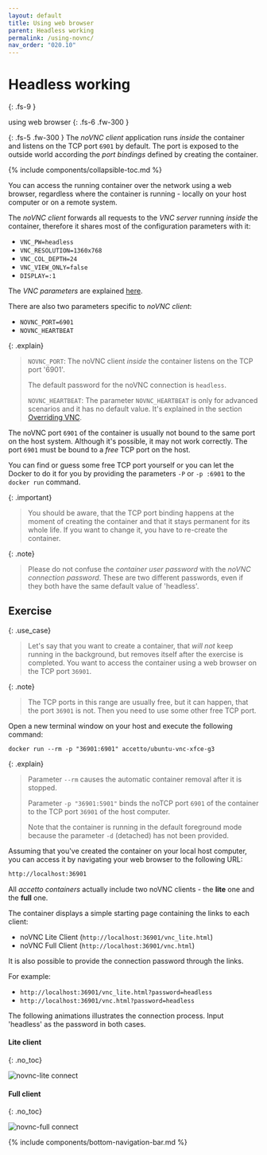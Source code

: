 ```yaml
---
layout: default
title: Using web browser
parent: Headless working
permalink: /using-novnc/
nav_order: "020.10"
---
```


# Headless working
{: .fs-9 }

using web browser
{: .fs-6 .fw-300 }

{: .fs-5 .fw-300 }
The *noVNC client* application runs *inside* the container and listens on the TCP port `6901` by default.
The port is exposed to the outside world according the *port bindings* defined by creating the container.

{% include components/collapsible-toc.md %}

You can access the running container over the network using a web browser, regardless where the container is running - locally on your host computer or on a remote system.

The *noVNC client* forwards all requests to the *VNC server* running *inside* the container, therefore it shares most of the configuration parameters with it:

- `VNC_PW=headless`
- `VNC_RESOLUTION=1360x768`
- `VNC_COL_DEPTH=24`
- `VNC_VIEW_ONLY=false`
- `DISPLAY=:1`

The *VNC parameters* are explained [here][this-using-vnc].

There are also two parameters specific to *noVNC client*:

- `NOVNC_PORT=6901`
- `NOVNC_HEARTBEAT`

{: .explain}
> `NOVNC_PORT`: The noVNC client *inside* the container listens on the TCP port '6901'.
>
> The default password for the noVNC connection is `headless`.
>
> `NOVNC_HEARTBEAT`: The parameter `NOVNC_HEARTBEAT` is only for advanced scenarios and it has no default value.
> It's explained in the section [Overriding VNC][this-overriding-vnc].

The noVNC port `6901` of the container is usually not bound to the same port on the host system.
Although it's possible, it may not work correctly.
The port `6901` must be bound to a *free* TCP port on the host.

You can find or guess some free TCP port yourself or you can let the Docker to do it for you by providing the parameters `-P` or `-p :6901` to the `docker run` command.

{: .important}
> You should be aware, that the TCP port binding happens at the moment of creating the container and that it stays permanent for its whole life.
> If you want to change it, you have to re-create the container.

{: .note}
> Please do not confuse the *container user password* with the *noVNC connection password*.
> These are two different passwords, even if they both have the same default value of 'headless'.

## Exercise

{: .use_case}
> Let's say that you want to create a container, that *will not* keep running in the background, but removes itself after the exercise is completed.
> You want to access the container using a web browser on the TCP port `36901`.

{: .note}
> The TCP ports in this range are usually free, but it can happen, that the port `36901` is not.
> Then you need to use some other free TCP port.

Open a new terminal window on your host and execute the following command:

```shell
docker run --rm -p "36901:6901" accetto/ubuntu-vnc-xfce-g3
```

{: .explain}
> Parameter `--rm` causes the automatic container removal after it is stopped.
>
> Parameter `-p "36901:5901"` binds the noTCP port `6901` of the container to the TCP port `36901` of the host computer.
>
> Note that the container is running in the default foreground mode because the parameter `-d` (detached) has not been provided.

Assuming that you've created the container on your local host computer, you can access it by navigating your web browser to the following URL:

```html
http://localhost:36901
```

All *accetto containers* actually include two noVNC clients - the **lite** one and the **full** one.

The container displays a simple starting page containing the links to each client:

- noVNC Lite Client (`http://localhost:36901/vnc_lite.html`)
- noVNC Full Client (`http://localhost:36901/vnc.html`)

It is also possible to provide the connection password through the links.

For example:

- `http://localhost:36901/vnc_lite.html?password=headless`
- `http://localhost:36901/vnc.html?password=headless`

The following animations illustrates the connection process.
Input 'headless' as the password in both cases.

#### Lite client
{: .no_toc}

![novnc-lite connect][this-animation-novnc-lite-connect]

#### Full client
{: .no_toc}

![novnc-full connect][this-animation-novnc-full-connect]

{% include components/bottom-navigation-bar.md %}

<!-- ---- -->

[this-goto-previous-page]: {{site.baseurl}}/headless-working/
[this-goto-next-page]: {{site.baseurl}}/using-vnc/

[this-using-vnc]: {{site.baseurl}}/using-vnc/

[this-overriding-vnc]: {{site.baseurl}}/overriding-vnc/

[this-animation-novnc-lite-connect]: {{site.baseurl}}/assets/images/novnc-lite-connect.gif

[this-animation-novnc-full-connect]: {{site.baseurl}}/assets/images/novnc-full-connect.gif

